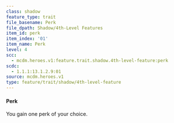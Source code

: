 ```yaml
---
class: shadow
feature_type: trait
file_basename: Perk
file_dpath: Shadow/4th-Level Features
item_id: perk
item_index: '01'
item_name: Perk
level: 4
scc:
  - mcdm.heroes.v1:feature.trait.shadow.4th-level-feature:perk
scdc:
  - 1.1.1:13.1.2.9:01
source: mcdm.heroes.v1
type: feature/trait/shadow/4th-level-feature
---
```


#### Perk

You gain one perk of your choice.
